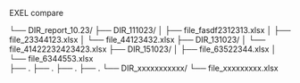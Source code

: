 EXEL compare

└── DIR_report_10.23/
    ├── DIR_111023/
    │   ├── file_fasdf2312313.xlsx
    │   ├── file_23344123.xlsx
    │   └── file_44123432.xlsx
    ├── DIR_131023/
    │   └── file_41422232423423.xlsx
    ├── DIR_151023/
    │   ├── file_63522344.xlsx
    │   └── file_6344553.xlsx  
    ├── .
    ├── .
    ├── .
    ├── .
    └── DIR_xxxxxxxxxxx/
        └── file_xxxxxxxxx.xlsx
